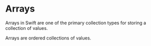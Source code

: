 # Arrays

Arrays in Swift are one of the primary collection types for storing a collection of values. 

Arrays are ordered collections of values.

